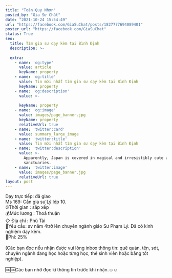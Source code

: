 ```yaml
---
title: "Toán|Quy Nhơn"
posted_by: "Gia Sư Chất"
date: "2021-10-24 15:54:49"
url: "https://facebook.com/GiaSuChat/posts/1827777694089401"
poster_url: "https://facebook.com/GiaSuChat"
status: True
seo:
  title: Tìm gia sư dạy kèm tại Bình Định
  description: >-
    
  extra:
    - name: 'og:type'
      value: article
      keyName: property
    - name: 'og:title'
      value: Tin mới nhất tìm gia sư dạy kèm tại Bình Định
      keyName: property
    - name: 'og:description'
      value: >-
        
      keyName: property
    - name: 'og:image'
      value: images/page_banner.jpg
      keyName: property
      relativeUrl: true
    - name: 'twitter:card'
      value: summary_large_image
    - name: 'twitter:title'
      value: Tin mới nhất tìm gia sư dạy kèm tại Bình Định
    - name: 'twitter:description'
      value: >-
        Apparently, Japan is covered in magical and irresistibly cute animal
        sanctuaries.
    - name: 'twitter:image'
      value: images/page_banner.jpg
      relativeUrl: true
layout: post
---
```

Dạy trực tiếp: đã giao<br>Ms 169: Cần gia sư Lý lớp 10.<br>⏰Thời gian : sắp xếp<br>💰Mức lương : Thoả thuận<br>◇ Địa chỉ : Phú Tài<br>📒Yêu cầu: sv năm 4trở lên chuyên ngành giáo Sư Phạm Lý. Đã có kinh nghiệm dạy kèm.<br>💸Phí: 25%<br><br>(Các bạn đọc nếu nhận được vui lòng inbox thông tin: quê quán, tên, sdt, chuyên ngành đang học hoặc từng học, thẻ sinh viên hoặc bằng tốt nghiệp).<br><br>🆘🆘Các bạn nhớ đọc kĩ thông tin trước khi nhận.☺️☺️
